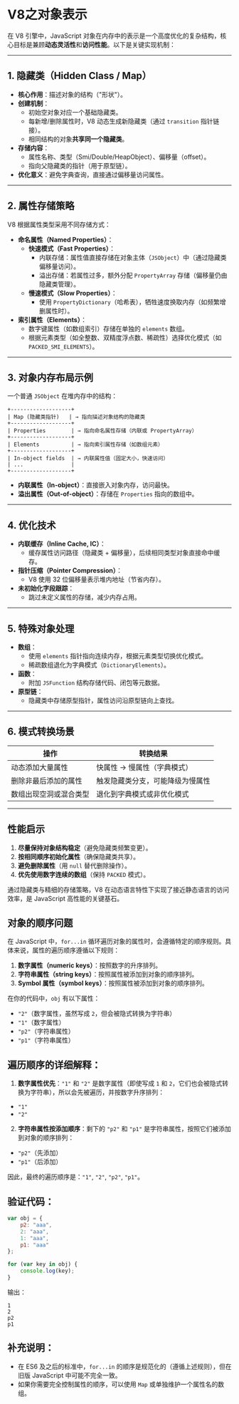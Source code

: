 # V8之对象表示

在 V8 引擎中，JavaScript 对象在内存中的表示是一个高度优化的复杂结构，核心目标是兼顾**动态灵活性**和**访问性能**。以下是关键实现机制：

---

## 1. **隐藏类（Hidden Class / Map）**

- **核心作用**：描述对象的结构（"形状"）。
- **创建机制**：
    - 初始空对象对应一个基础隐藏类。
    - 每新增/删除属性时，V8 动态生成新隐藏类（通过 `transition` 指针链接）。
    - 相同结构的对象**共享同一个隐藏类**。
- **存储内容**：
    - 属性名称、类型（Smi/Double/HeapObject）、偏移量（offset）。
    - 指向父隐藏类的指针（用于原型链）。
- **优化意义**：避免字典查询，直接通过偏移量访问属性。

---

## 2. **属性存储策略**

V8 根据属性类型采用不同存储方式：

- **命名属性（Named Properties）**：
    - **快速模式（Fast Properties）**：
        - 内联存储：属性值直接存储在对象主体（`JSObject`）中（通过隐藏类偏移量访问）。
        - 溢出存储：若属性过多，额外分配 `PropertyArray` 存储（偏移量仍由隐藏类管理）。
    - **慢速模式（Slow Properties）**：
        - 使用 `PropertyDictionary`（哈希表），牺牲速度换取内存（如频繁增删属性时）。
- **索引属性（Elements）**：
    - 数字键属性（如数组索引）存储在单独的 `elements` 数组。
    - 根据元素类型（如全整数、双精度浮点数、稀疏性）选择优化模式（如 `PACKED_SMI_ELEMENTS`）。

---

## 3. **对象内存布局示例**

一个普通 `JSObject` 在堆内存中的结构：

   ```plaintext
   +-------------------+
   | Map (隐藏类指针)   | → 指向描述对象结构的隐藏类
   +-------------------+
   | Properties        | → 指向命名属性存储（内联或 PropertyArray）
   +-------------------+
   | Elements          | → 指向索引属性存储（如数组元素）
   +-------------------+
   | In-object fields  | → 内联属性值（固定大小，快速访问）
   | ...               | 
   +-------------------+
   ```

- **内联属性（In-object）**：直接嵌入对象内存，访问最快。
- **溢出属性（Out-of-object）**：存储在 `Properties` 指向的数组中。

---

## 4. **优化技术**

- **内联缓存（Inline Cache, IC）**：
    - 缓存属性访问路径（隐藏类 + 偏移量），后续相同类型对象直接命中缓存。
- **指针压缩（Pointer Compression）**：
    - V8 使用 32 位偏移量表示堆内地址（节省内存）。
- **未初始化字段跟踪**：
    - 跳过未定义属性的存储，减少内存占用。

---

## 5. **特殊对象处理**

- **数组**：
    - 使用 `elements` 指针指向连续内存，根据元素类型切换优化模式。
    - 稀疏数组退化为字典模式（`DictionaryElements`）。
- **函数**：
    - 附加 `JSFunction` 结构存储代码、闭包等元数据。
- **原型链**：
    - 隐藏类中存储原型指针，属性访问沿原型链向上查找。

---

## 6. **模式转换场景**

| 操作          | 转换结果             |
|-------------|------------------|
| 动态添加大量属性    | 快属性 → 慢属性（字典模式）  |
| 删除非最后添加的属性  | 触发隐藏类分支，可能降级为慢属性 |
| 数组出现空洞或混合类型 | 退化到字典模式或非优化模式    |

---

## 性能启示

1. **尽量保持对象结构稳定**（避免隐藏类频繁变更）。
2. **按相同顺序初始化属性**（确保隐藏类共享）。
3. **避免删除属性**（用 `null` 替代删除操作）。
4. **优先使用数字连续的数组**（保持 `PACKED` 模式）。

通过隐藏类与精细的存储策略，V8 在动态语言特性下实现了接近静态语言的访问效率，是 JavaScript 高性能的关键基石。



## 对象的顺序问题

在 JavaScript 中，`for...in` 循环遍历对象的属性时，会遵循特定的顺序规则。具体来说，属性的遍历顺序遵循以下规则：

1. **数字属性（numeric keys）**：按照数字的升序排列。
2. **字符串属性（string keys）**：按照属性被添加到对象的顺序排列。
3. **Symbol 属性（symbol keys）**：按照属性被添加到对象的顺序排列。

在你的代码中，`obj` 有以下属性：
- `"2"`（数字属性，虽然写成 `2`，但会被隐式转换为字符串）
- `"1"`（数字属性）
- `"p2"`（字符串属性）
- `"p1"`（字符串属性）

## 遍历顺序的详细解释：
1. **数字属性优先**：`"1"` 和 `"2"` 是数字属性（即使写成 `1` 和 `2`，它们也会被隐式转换为字符串），所以会先被遍历，并按数字升序排列：
  - `"1"`
  - `"2"`

2. **字符串属性按添加顺序**：剩下的 `"p2"` 和 `"p1"` 是字符串属性，按照它们被添加到对象的顺序排列：
  - `"p2"`（先添加）
  - `"p1"`（后添加）

因此，最终的遍历顺序是：`"1"`, `"2"`, `"p2"`, `"p1"`。

## 验证代码：
```javascript
var obj = {
    p2: "aaa",
    2: "aaa",
    1: "aaa",
    p1: "aaa"
};

for (var key in obj) {
    console.log(key);
}
```
输出：
```
1
2
p2
p1
```

## 补充说明：
- 在 ES6 及之后的标准中，`for...in` 的顺序是规范化的（遵循上述规则），但在旧版 JavaScript 中可能不完全一致。
- 如果你需要完全控制属性的顺序，可以使用 `Map` 或单独维护一个属性名的数组。
